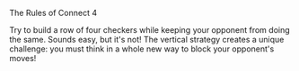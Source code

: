 The Rules of Connect 4

Try to build a row of four checkers while keeping your opponent from doing the same. Sounds easy, but it's not! The vertical strategy creates a unique challenge: you must think in a whole new way to block your opponent's moves!

